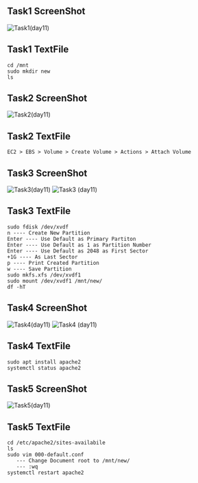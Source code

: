 ## Task1 ScreenShot ##



![Task1(day11)](https://user-images.githubusercontent.com/68742521/121641562-f5165800-caac-11eb-9073-ae52d5256fcd.png)




## Task1 TextFile ##



```
cd /mnt
sudo mkdir new
ls
```



## Task2 ScreenShot ##



![Task2(day11)](https://user-images.githubusercontent.com/68742521/121641016-48d47180-caac-11eb-85ad-bde04ff2346c.png)



## Task2 TextFile ##



```
EC2 > EBS > Volume > Create Volume > Actions > Attach Volume
```



## Task3 ScreenShot ##



![Task3(day11)](https://user-images.githubusercontent.com/68742521/121641026-4bcf6200-caac-11eb-808e-a6ca20bc9c47.png)
![Task3 (day11)](https://user-images.githubusercontent.com/68742521/121641023-4a9e3500-caac-11eb-835c-7bbcd67e4279.png)



## Task3 TextFile ##



```
sudo fdisk /dev/xvdf
n ---- Create New Partition
Enter ---- Use Default as Primary Partiton
Enter ---- Use Default as 1 as Partition Number
Enter ---- Use Default as 2048 as First Sector
+1G ---- As Last Sector
p ---- Print Created Partition
w ---- Save Partition
sudo mkfs.xfs /dev/xvdf1
sudo mount /dev/xvdf1 /mnt/new/
df -hT
```



## Task4 ScreenShot ##



![Task4(day11)](https://user-images.githubusercontent.com/68742521/121641033-4d008f00-caac-11eb-8b9c-37f1eeab64ee.png)
![Task4 (day11)](https://user-images.githubusercontent.com/68742521/121641029-4c67f880-caac-11eb-94a6-b072122e89f0.png)



## Task4 TextFile ##



```
sudo apt install apache2
systemctl status apache2
```



## Task5 ScreenShot ##



![Task5(day11)](https://user-images.githubusercontent.com/68742521/121641036-4e31bc00-caac-11eb-8e4c-9d076f031403.png)



## Task5 TextFile ##



```
cd /etc/apache2/sites-availabile
ls
sudo vim 000-default.conf
   --- Change Document root to /mnt/new/
   --- :wq
systemctl restart apache2
```



